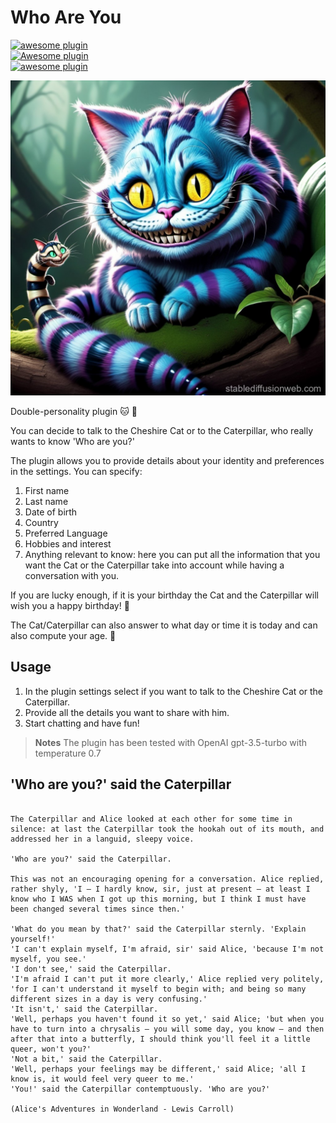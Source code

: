 # Who Are You

[![awesome plugin](https://custom-icon-badges.demolab.com/static/v1?label=&message=awesome+plugin&color=383938&style=for-the-badge&logo=cheshire_cat_ai)](https://)  
[![Awesome plugin](https://custom-icon-badges.demolab.com/static/v1?label=&message=Awesome+plugin&color=000000&style=for-the-badge&logo=cheshire_cat_ai)](https://)  
[![awesome plugin](https://custom-icon-badges.demolab.com/static/v1?label=&message=awesome+plugin&color=F4F4F5&style=for-the-badge&logo=cheshire_cat_black)](https://)

![who_are_you_logo](https://raw.githubusercontent.com/ElisaDistante/who_are_you/main/who_are_you_logo.jpg)

Double-personality plugin 🐱 🐛

You can decide to talk to the Cheshire Cat or to the Caterpillar, who really wants to know 'Who are you?' 

The plugin allows you to provide details about your identity and preferences in the settings. 
You can specify:

1. First name
2. Last name
3. Date of birth
4. Country
5. Preferred Language
6. Hobbies and interest
7. Anything relevant to know: here you can put all the information that you want the Cat or the Caterpillar take into account while having a conversation with you. 

If you are lucky enough, if it is your birthday the Cat and the Caterpillar will wish you a happy birthday! 🎂

The Cat/Caterpillar can also answer to what day or time it is today and can also compute your age.  📅

## Usage

1. In the plugin settings select if you want to talk to the Cheshire Cat or the Caterpillar.
2. Provide all the details you want to share with him.
3. Start chatting and have fun!

> **Notes**
> The plugin has been tested with OpenAI gpt-3.5-turbo with temperature 0.7



## 'Who are you?' said the Caterpillar

```

The Caterpillar and Alice looked at each other for some time in silence: at last the Caterpillar took the hookah out of its mouth, and addressed her in a languid, sleepy voice.

'Who are you?' said the Caterpillar.

This was not an encouraging opening for a conversation. Alice replied, rather shyly, 'I — I hardly know, sir, just at present — at least I know who I WAS when I got up this morning, but I think I must have been changed several times since then.'

'What do you mean by that?' said the Caterpillar sternly. 'Explain yourself!'
'I can't explain myself, I'm afraid, sir' said Alice, 'because I'm not myself, you see.'
'I don't see,' said the Caterpillar.
'I'm afraid I can't put it more clearly,' Alice replied very politely, 'for I can't understand it myself to begin with; and being so many different sizes in a day is very confusing.'
'It isn't,' said the Caterpillar.
'Well, perhaps you haven't found it so yet,' said Alice; 'but when you have to turn into a chrysalis — you will some day, you know — and then after that into a butterfly, I should think you'll feel it a little queer, won't you?'
'Not a bit,' said the Caterpillar.
'Well, perhaps your feelings may be different,' said Alice; 'all I know is, it would feel very queer to me.'
'You!' said the Caterpillar contemptuously. 'Who are you?'

(Alice's Adventures in Wonderland - Lewis Carroll)

```
